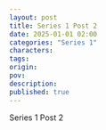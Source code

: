 ```yaml
---
layout: post
title: Series 1 Post 2
date: 2025-01-01 02:00
categories: "Series 1"
characters: 
tags: 
origin: 
pov: 
description: 
published: true
---
```


Series 1 Post 2
